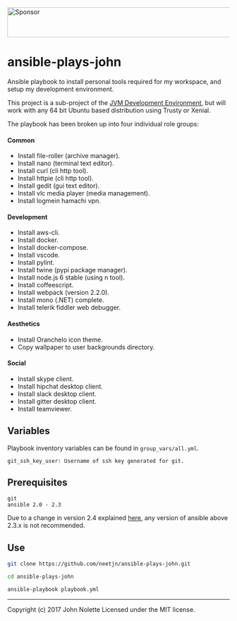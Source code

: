 <a target='_blank' rel='nofollow' href='https://app.codesponsor.io/link/ymhxqZ47jLBFuVrU2iywqLGC/neetjn/ansible-plays-john'>
  <img alt='Sponsor' width='888' height='68' src='https://app.codesponsor.io/embed/ymhxqZ47jLBFuVrU2iywqLGC/neetjn/ansible-plays-john.svg' />
</a>

# ansible-plays-john

Ansible playbook to install personal tools required for my workspace, and setup my development environment.

This project is a sub-project of the [JVM Development Environment](https://github.com/neetVeritas/jvm-development-environment), but will work with any 64 bit Ubuntu based distribution using Trusty or Xenial.

The playbook has been broken up into four individual role groups:

#### Common

* Install file-roller (archive manager).
* Install nano (terminal text editor).
* Install curl (cli http tool).
* Install httpie (cli http tool).
* Install gedit (gui text editor).
* Install vlc media player (media management).
* Install logmein hamachi vpn.

#### Development

* Install aws-cli.
* Install docker.
* Install docker-compose.
* Install vscode.
* Install pylint.
* Install twine (pypi package manager).
* Install node.js 6 stable (using n tool).
* Install coffeescript.
* Install webpack (version 2.2.0).
* Install mono (.NET) complete.
* Install telerik fiddler web debugger.

#### Aesthetics

* Install Oranchelo icon theme.
* Copy wallpaper to user backgrounds directory.

#### Social

* Install skype client.
* Install hipchat desktop client.
* Install slack desktop client.
* Install gitter desktop client.
* Install teamviewer.

## Variables

Playbook inventory variables can be found in `group_vars/all.yml`.

    git_ssh_key_user: Username of ssh key generated for git.

## Prerequisites

    git
    ansible 2.0 - 2.3
  
Due to a change in version 2.4 explained [here](https://github.com/ansible/ansible/issues/31041), any version of ansible above 2.3.x is not recommended.

## Use

```sh
git clone https://github.com/neetjn/ansible-plays-john.git

cd ansible-plays-john

ansible-playbook playbook.yml
```

---
Copyright (c) 2017 John Nolette Licensed under the MIT license.
